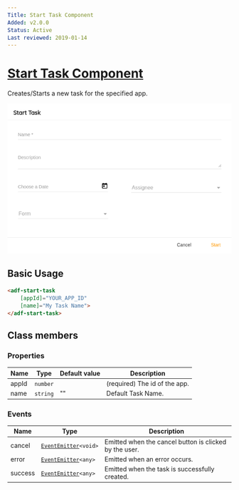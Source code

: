 ```yaml
---
Title: Start Task Component
Added: v2.0.0
Status: Active
Last reviewed: 2019-01-14
---
```


# [Start Task Component](../../../lib/process-services/task-list/components/start-task.component.ts "Defined in start-task.component.ts")

Creates/Starts a new task for the specified app.

![adf-start-task](../../docassets/images/adf-start-task.png)

## Basic Usage

```html
<adf-start-task
    [appId]="YOUR_APP_ID"
    [name]="My Task Name">
</adf-start-task>
```

## Class members

### Properties

| Name | Type | Default value | Description |
| ---- | ---- | ------------- | ----------- |
| appId | `number` |  | (required) The id of the app. |
| name | `string` | "" | Default Task Name. |

### Events

| Name | Type | Description |
| ---- | ---- | ----------- |
| cancel | [`EventEmitter`](https://angular.io/api/core/EventEmitter)`<void>` | Emitted when the cancel button is clicked by the user. |
| error | [`EventEmitter`](https://angular.io/api/core/EventEmitter)`<any>` | Emitted when an error occurs. |
| success | [`EventEmitter`](https://angular.io/api/core/EventEmitter)`<any>` | Emitted when the task is successfully created. |
